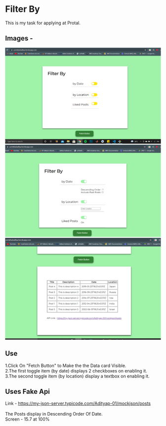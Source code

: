 # Filter By 
This is my task for applying at Protal.

## Images - 
<img src="images/Pic1.PNG" width="700">
<img src="images/pic2.PNG" width="700">
<img src="images/pic3.PNG" width="700">

## Use 
1.Click On "Fetch Button" to Make the the Data card Visible. <br/>
2.The first toggle item (by date) displays 2 checkboxes on enabling it. <br/>
3.The second toggle item (by location) display a textbox on enabling it. <br/>

## Uses Fake Api
Link -  https://my-json-server.typicode.com/Adityap-01/mockjson/posts
<br/><br/>The Posts display in Descending Order Of Date. 
<br/> Screen - 15.7 at 100%
